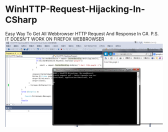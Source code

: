 # WinHTTP-Request-Hijacking-In-CSharp
Easy Way To Get All Webbrowser HTTP Request And Response In C#.
P.S. IT DOESN'T WORK ON FIREFOX WEBBROWSER
![alt](Demo.png)

